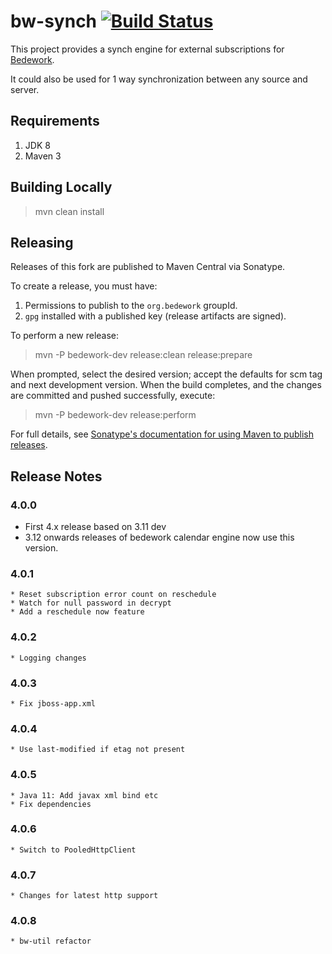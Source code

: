 # bw-synch [![Build Status](https://travis-ci.org/Bedework/bw-synch.svg)](https://travis-ci.org/Bedework/bw-synch)

This project provides a synch engine for external subscriptions for
[Bedework](https://www.apereo.org/projects/bedework).

It could also be used for 1 way synchronization between any source and server. 

## Requirements

1. JDK 8
2. Maven 3

## Building Locally

> mvn clean install

## Releasing

Releases of this fork are published to Maven Central via Sonatype.

To create a release, you must have:

1. Permissions to publish to the `org.bedework` groupId.
2. `gpg` installed with a published key (release artifacts are signed).

To perform a new release:

> mvn -P bedework-dev release:clean release:prepare

When prompted, select the desired version; accept the defaults for scm tag and next development version.
When the build completes, and the changes are committed and pushed successfully, execute:

> mvn -P bedework-dev release:perform

For full details, see [Sonatype's documentation for using Maven to publish releases](http://central.sonatype.org/pages/apache-maven.html).

## Release Notes
### 4.0.0
  * First 4.x release based on 3.11 dev 
  * 3.12 onwards releases of bedework calendar engine now use this version.

### 4.0.1
    * Reset subscription error count on reschedule
    * Watch for null password in decrypt
    * Add a reschedule now feature

### 4.0.2
    * Logging changes

### 4.0.3
    * Fix jboss-app.xml

### 4.0.4
    * Use last-modified if etag not present

### 4.0.5
    * Java 11: Add javax xml bind etc
    * Fix dependencies

### 4.0.6
    * Switch to PooledHttpClient

### 4.0.7
    * Changes for latest http support

### 4.0.8
    * bw-util refactor
    
    